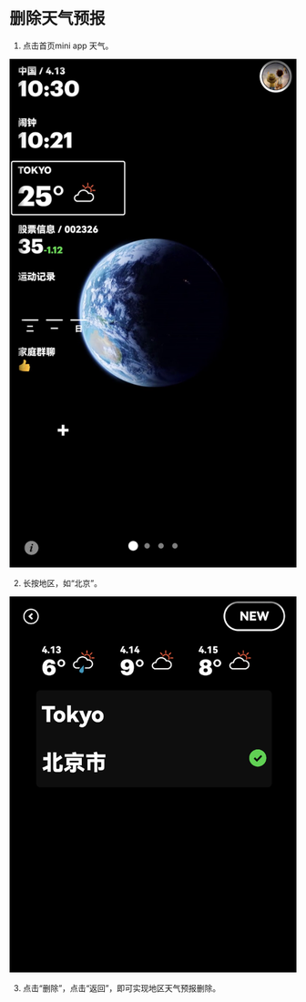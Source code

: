 # 删除天气预报

1.  点击首页mini app 天气。
    

![img](images/del_weather/image-20221220104709899.png)

2.  长按地区，如“北京”。


![img](images/del_weather/image-20221220104719038.png)
    
3.  点击“删除”，点击“返回”，即可实现地区天气预报删除。
